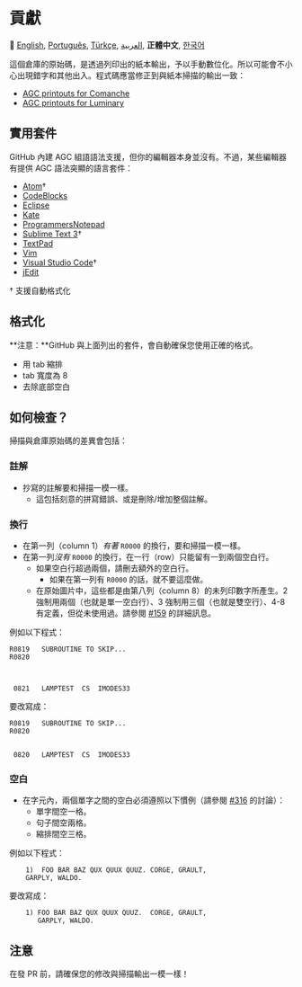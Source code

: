 # 貢獻

:crossed_flags:
[English][EN],
[Português][PT_BR],
[Türkçe][TR],
[العربية][AR],
**正體中文**,
[한국어][KO_KR]

[AR]:CONTRIBUTING.ar.md
[EN]:CONTRIBUTING.md
[KO_KR]:CONTRIBUTING.ko_kr.md
[PT_BR]:CONTRIBUTING.pt_br.md
[TR]:CONTRIBUTING.tr.md
[ZH_TW]:CONTRIBUTING.zh_tw.md

這個倉庫的原始碼，是透過列印出的紙本輸出，予以手動數位化。所以可能會不小心出現錯字和其他出入。程式碼應當修正到與紙本掃描的輸出一致：

* [AGC printouts for Comanche][8]
* [AGC printouts for Luminary][9]

## 實用套件

GitHub 內建 AGC 組語語法支援，但你的編輯器本身並沒有。不過，某些編輯器有提供 AGC 語法突顯的語言套件：
- [Atom][Atom]†
- [CodeBlocks][CodeBlocks]
- [Eclipse][Eclipse]
- [Kate][Kate]
- [ProgrammersNotepad][ProgrammersNotepad]
- [Sublime Text 3][Sublime Text]†
- [TextPad][TextPad]
- [Vim][Vim]
- [Visual Studio Code][VisualStudioCode]†
- [jEdit][jEdit]

† 支援自動格式化

[Atom]:https://github.com/Alhadis/language-agc
[CodeBlocks]:https://github.com/virtualagc/virtualagc/tree/master/Contributed/SyntaxHighlight/CodeBlocks
[Eclipse]:https://github.com/virtualagc/virtualagc/tree/master/Contributed/SyntaxHighlight/Eclipse
[Kate]:https://github.com/virtualagc/virtualagc/tree/master/Contributed/SyntaxHighlight/Kate
[ProgrammersNotepad]:https://github.com/virtualagc/virtualagc/tree/master/Contributed/SyntaxHighlight/ProgrammersNotepad
[Sublime Text]:https://github.com/jimlawton/AGC-Assembly
[TextPad]:https://github.com/virtualagc/virtualagc/tree/master/Contributed/SyntaxHighlight/TextPad
[Vim]:https://github.com/wsdjeg/vim-assembly
[VisualStudioCode]:https://github.com/wopian/agc-assembly
[jEdit]:https://github.com/virtualagc/virtualagc/tree/master/Contributed/SyntaxHighlight/jEdit

## 格式化
**注意：**GitHub 與上面列出的套件，會自動確保您使用正確的格式。

- 用 tab 縮排
- tab 寬度為 8
- 去除底部空白

## 如何檢查？
掃描與倉庫原始碼的差異會包括：

### 註解
- 抄寫的註解要和掃描一模一樣。
  - 這包括刻意的拼寫錯誤、或是刪除/增加整個註解。

### 換行
- 在第一列（column 1）*有著* `R0000` 的換行，要和掃描一模一樣。
- 在第一列*沒有* `R0000` 的換行，在一行（row）只能留有一到兩個空白行。
  - 如果空白行超過兩個，請刪去額外的空白行。
    - 如果在第一列有 `R0000` 的話，就不要這麼做。
  - 在原始圖片中，這些都是由第八列（column 8）的未列印數字所產生。2 強制用兩個（也就是單一空白行）、3 強制用三個（也就是雙空行）、4-8 有定義，但從未使用過。請參閱 [#159][7] 的詳細訊息。

例如以下程式：
```plain
R0819   SUBROUTINE TO SKIP...
R0820



 0821   LAMPTEST  CS  IMODES33
```
要改寫成：
```plain
R0819   SUBROUTINE TO SKIP...
R0820


 0820   LAMPTEST  CS  IMODES33
```

### 空白
- 在字元內，兩個單字之間的空白必須遵照以下慣例（請參閱 [#316][10] 的討論）：
  - 單字間空一格。
  - 句子間空兩格。
  - 縮排間空三格。

例如以下程式：
```plain
	1)  FOO BAR BAZ QUX QUUX QUUZ. CORGE, GRAULT,
	GARPLY, WALDO.
```
要改寫成：
```plain
	1) FOO BAR BAZ QUX QUUX QUUZ.  CORGE, GRAULT,
	   GARPLY, WALDO.
```

## 注意

在發 PR 前，請確保您的修改與掃描輸出一模一樣！

[0]:https://github.com/chrislgarry/Apollo-11/pull/new/master
[1]:http://www.ibiblio.org/apollo/ScansForConversion/Luminary099/
[2]:http://www.ibiblio.org/apollo/ScansForConversion/Comanche055/
[3]:https://github.com/wopian/agc-assembly
[4]:https://github.com/jimlawton/AGC-Assembly
[5]:https://github.com/Alhadis/language-agc
[6]:https://github.com/wopian/agc-assembly#user-settings
[7]:https://github.com/chrislgarry/Apollo-11/issues/159
[8]:http://www.ibiblio.org/apollo/ScansForConversion/Comanche055/
[9]:http://www.ibiblio.org/apollo/ScansForConversion/Luminary099/
[10]:https://github.com/chrislgarry/Apollo-11/pull/316#pullrequestreview-102892741

